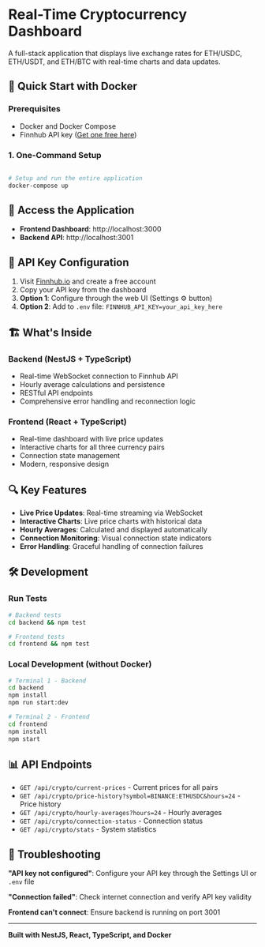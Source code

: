 # Real-Time Cryptocurrency Dashboard

A full-stack application that displays live exchange rates for ETH/USDC, ETH/USDT, and ETH/BTC with real-time charts and data updates.

## 🚀 Quick Start with Docker

### Prerequisites

- Docker and Docker Compose
- Finnhub API key ([Get one free here](https://finnhub.io/register))

### 1. One-Command Setup

```bash

# Setup and run the entire application
docker-compose up
```

## 📱 Access the Application

- **Frontend Dashboard**: http://localhost:3000
- **Backend API**: http://localhost:3001

## 🔧 API Key Configuration

1. Visit [Finnhub.io](https://finnhub.io/register) and create a free account
2. Copy your API key from the dashboard
3. **Option 1**: Configure through the web UI (Settings ⚙️ button)
4. **Option 2**: Add to `.env` file: `FINNHUB_API_KEY=your_api_key_here`

## 🏗️ What's Inside

### Backend (NestJS + TypeScript)

- Real-time WebSocket connection to Finnhub API
- Hourly average calculations and persistence
- RESTful API endpoints
- Comprehensive error handling and reconnection logic

### Frontend (React + TypeScript)

- Real-time dashboard with live price updates
- Interactive charts for all three currency pairs
- Connection state management
- Modern, responsive design

## 🔍 Key Features

- **Live Price Updates**: Real-time streaming via WebSocket
- **Interactive Charts**: Live price charts with historical data
- **Hourly Averages**: Calculated and displayed automatically
- **Connection Monitoring**: Visual connection state indicators
- **Error Handling**: Graceful handling of connection failures

## 🛠️ Development

### Run Tests

```bash
# Backend tests
cd backend && npm test

# Frontend tests
cd frontend && npm test
```

### Local Development (without Docker)

```bash
# Terminal 1 - Backend
cd backend
npm install
npm run start:dev

# Terminal 2 - Frontend
cd frontend
npm install
npm start
```

## 📊 API Endpoints

- `GET /api/crypto/current-prices` - Current prices for all pairs
- `GET /api/crypto/price-history?symbol=BINANCE:ETHUSDC&hours=24` - Price history
- `GET /api/crypto/hourly-averages?hours=24` - Hourly averages
- `GET /api/crypto/connection-status` - Connection status
- `GET /api/crypto/stats` - System statistics

## 🚨 Troubleshooting

**"API key not configured"**: Configure your API key through the Settings UI or `.env` file

**"Connection failed"**: Check internet connection and verify API key validity

**Frontend can't connect**: Ensure backend is running on port 3001

---

**Built with NestJS, React, TypeScript, and Docker**
